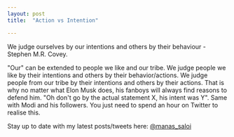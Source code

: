 ```yaml
---
layout: post
title:  "Action vs Intention"

---
```


We judge ourselves by our intentions and others by their behaviour - Stephen M.R. Covey.

"Our" can be extended to people we like and our tribe. We judge people we like by their intentions and others by their behavior/actions. We judge people from our tribe by their intentions and others by their actions. That is why no matter what Elon Musk does, his fanboys will always find reasons to defend him. "Oh don't go by the actual statement X, his intent was Y". Same with Modi and his followers. You just need to spend an hour on Twitter to realise this.

Stay up to date with my latest posts/tweets here: [@manas_saloi](http://twitter.com/manas_saloi)
